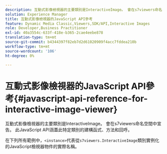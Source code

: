 ```yaml
---
description: 互動式影像檢視器的主要類別是InteractiveImage。 會在s7viewers命名空間中宣告。 此JavaScript API涵蓋此特定類別的建構函式、方法和回呼。
solution: Experience Manager
title: 互動式影像檢視器的JavaScript API參考
feature: Dynamic Media Classic,Viewers,SDK/API,Interactive Images
role: Developer,Business Practitioner
exl-id: 40a3554c-633f-418e-b365-2cae4eebe878
translation-type: tm+mt
source-git-commit: b4344397f82eb7d2d61020909f4acc7fddea210b
workflow-type: tm+mt
source-wordcount: '106'
ht-degree: 0%

---
```


# 互動式影像檢視器的JavaScript API參考{#javascript-api-reference-for-interactive-image-viewer}

互動式影像檢視器的主要類別是InteractiveImage。 會在s7viewers命名空間中宣告。 此JavaScript API涵蓋此特定類別的建構函式、方法和回呼。

在下列所有範例中，`<instance>`代表從`s7viewers.InteractiveImage`類別實例化的JavaScript檢視器物件的實際名稱。
